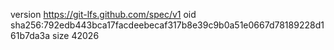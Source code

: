 version https://git-lfs.github.com/spec/v1
oid sha256:792edb443bca17facdeebecaf317b8e39c9b0a51e0667d78189228d161b7da3a
size 42026
